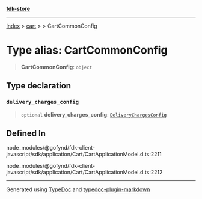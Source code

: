 [**fdk-store**](../../../README.md)
***

[Index](../../../API.md) > [cart](../../README.md) > [<internal>](../README.md) > CartCommonConfig

# Type alias: CartCommonConfig

> **CartCommonConfig**: `object`

## Type declaration

### `delivery_charges_config`

> `optional` **delivery\_charges\_config**: [`DeliveryChargesConfig`](type-alias.DeliveryChargesConfig.md)

## Defined In

node\_modules/@gofynd/fdk-client-javascript/sdk/application/Cart/CartApplicationModel.d.ts:2211

node\_modules/@gofynd/fdk-client-javascript/sdk/application/Cart/CartApplicationModel.d.ts:2212

***
Generated using [TypeDoc](https://typedoc.org/) and [typedoc-plugin-markdown](https://www.npmjs.com/package/typedoc-plugin-markdown)
